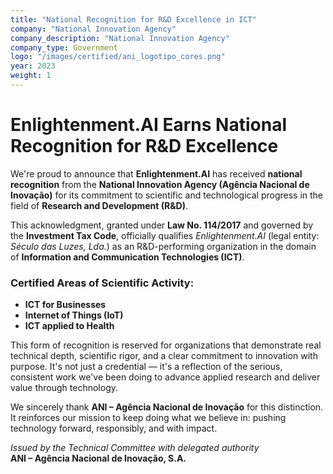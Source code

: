 ```yaml
---
title: "National Recognition for R&D Excellence in ICT"
company: "National Innovation Agency"
company_description: "National Innovation Agency"
company_type: Government
logo: "/images/certified/ani_logotipo_cores.png"
year: 2023
weight: 1
---
```


# Enlightenment.AI Earns National Recognition for R&D Excellence

We're proud to announce that **Enlightenment.AI** has received **national recognition** from the **National Innovation Agency (Agência Nacional de Inovação)** for its commitment to scientific and technological progress in the field of **Research and Development (R&D)**.

This acknowledgment, granted under **Law No. 114/2017** and governed by the **Investment Tax Code**, officially qualifies *Enlightenment.AI* (legal entity: *Século das Luzes, Lda.*) as an R&D-performing organization in the domain of **Information and Communication Technologies (ICT)**.

### Certified Areas of Scientific Activity:
- **ICT for Businesses**
- **Internet of Things (IoT)**
- **ICT applied to Health**

This form of recognition is reserved for organizations that demonstrate real technical depth, scientific rigor, and a clear commitment to innovation with purpose. It's not just a credential — it's a reflection of the serious, consistent work we've been doing to advance applied research and deliver value through technology.

We sincerely thank **ANI – Agência Nacional de Inovação** for this distinction. It reinforces our mission to keep doing what we believe in: pushing technology forward, responsibly, and with impact.

*Issued by the Technical Committee with delegated authority*  
**ANI – Agência Nacional de Inovação, S.A.**